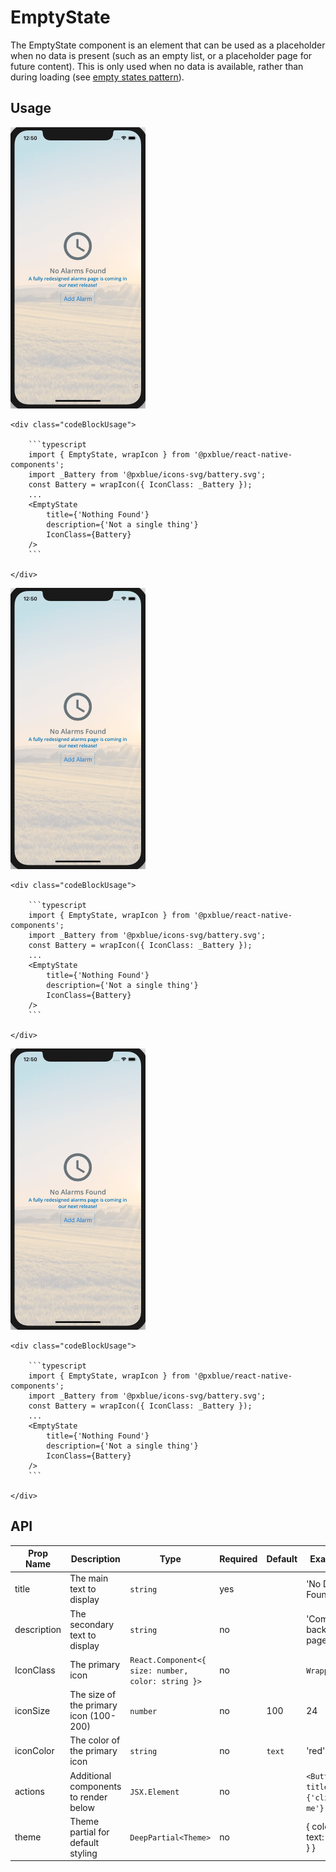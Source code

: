 # EmptyState
The EmptyState component is an element that can be used as a placeholder when no data is present (such as an empty list, or a placeholder page for future content). This is only used when no data is available, rather than during loading (see [empty states pattern](https://pxblue.github.io/patterns/empty-states)).


## Usage
<div class="codeBlock">
    <div class="imgWrapper codeBlockImage">
        <img class="wrappedImg" style="max-height:450px" alt="Empty state with all props" src="./images/empty-state-placeholder.png">
    </div>
    
    <div class="codeBlockUsage">
    
        ```typescript
        import { EmptyState, wrapIcon } from '@pxblue/react-native-components';
        import _Battery from '@pxblue/icons-svg/battery.svg';
        const Battery = wrapIcon({ IconClass: _Battery });
        ...
        <EmptyState 
            title={'Nothing Found'} 
            description={'Not a single thing'}
            IconClass={Battery} 
        />
        ```
    
    </div>
</div>
<div class="codeBlock">
    <div class="imgWrapper codeBlockImage">
        <img class="wrappedImg" style="max-height:450px" alt="Empty state with all props" src="./images/empty-state-placeholder.png">
    </div>
    
    <div class="codeBlockUsage">
    
        ```typescript
        import { EmptyState, wrapIcon } from '@pxblue/react-native-components';
        import _Battery from '@pxblue/icons-svg/battery.svg';
        const Battery = wrapIcon({ IconClass: _Battery });
        ...
        <EmptyState 
            title={'Nothing Found'} 
            description={'Not a single thing'}
            IconClass={Battery} 
        />
        ```
    
    </div>
</div>
<div class="codeBlock">
    <div class="imgWrapper codeBlockImage">
        <img class="wrappedImg" style="max-height:450px" alt="Empty state with all props" src="./images/empty-state-placeholder.png">
    </div>
    
    <div class="codeBlockUsage">
    
        ```typescript
        import { EmptyState, wrapIcon } from '@pxblue/react-native-components';
        import _Battery from '@pxblue/icons-svg/battery.svg';
        const Battery = wrapIcon({ IconClass: _Battery });
        ...
        <EmptyState 
            title={'Nothing Found'} 
            description={'Not a single thing'}
            IconClass={Battery} 
        />
        ```
    
    </div>
</div>


## API
| Prop Name   | Description                             | Type                                               | Required | Default | Examples                        |
|-------------|-----------------------------------------|----------------------------------------------------|----------|---------|---------------------------------|
| title       | The main text to display                | `string`                                           | yes      |         | 'No Data Found'                 |
| description | The secondary text to display           | `string`                                           | no       |         | 'Come back to this page later'  |
| IconClass   | The primary icon                        | `React.Component<{ size: number, color: string }>` | no       |         | `WrappedLeaf`                   |
| iconSize    | The size of the primary icon (100-200)  | `number`                                           | no       | 100     | 24                              |
| iconColor   | The color of the primary icon           | `string`                                           | no       | `text`  | 'red'                           |
| actions     | Additional components to render below   | `JSX.Element`                                      | no       |         | `<Button title={'click me'} />` |
| theme       | Theme partial for default styling       | `DeepPartial<Theme>`                               | no       |         | { colors: { text: 'green' } }   |
